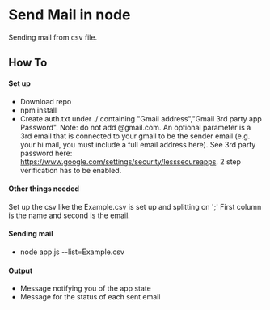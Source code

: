 Send Mail in node
===================

Sending mail from csv file. 

How To
-----------
#### Set up
- Download repo
- npm install
- Create auth.txt under ./ containing "Gmail address","Gmail 3rd party app Password". Note: do not add @gmail.com. An optional parameter is a 3rd email that is connected to your gmail to be the sender email (e.g. your hi mail, you must include a full email address here). See 3rd party password here: https://www.google.com/settings/security/lesssecureapps. 2 step verification has to be enabled.

#### Other things needed
Set up the csv like the Example.csv is set up and splitting on ';' First column is the name and second is the email.

#### Sending mail
- node app.js --list=Example.csv

#### Output
- Message notifying you of the app state
- Message for the status of each sent email
